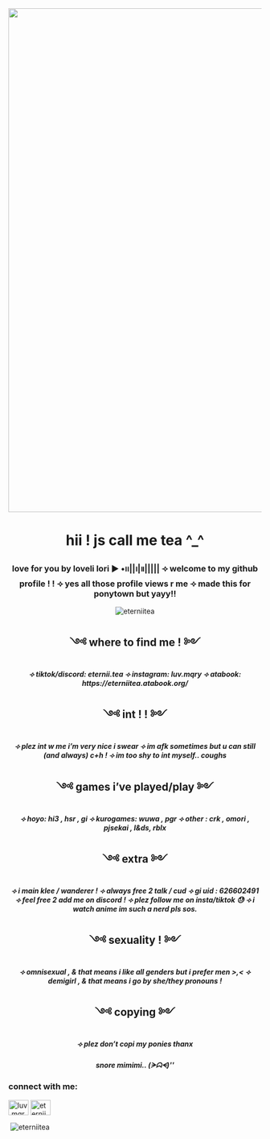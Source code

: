 <img align="center" width="1000" src="https://i.pinimg.com/736x/53/75/12/5375127b5b6f4dd20a6ea1f69761c970.jpg">


<h1 align="center">hii ! js call me tea ^_^</h1>
<h3 align="center"> love for you by loveli lori
▶︎ •၊၊||၊|။|||||
⟢ welcome to my github profile ! ! ⟢ yes all those profile views r me ⟢ made this for ponytown but yayy!!</h3>

<p align="center"> <img src="https://komarev.com/ghpvc/?username=eterniitea&label=Profile%20views&color=f3d4e0&style=flat" alt="eterniitea" /> </p>

<h2 align="center">༺ where to find me ! ༻</h2>
<h5 align="center">⟢ tiktok/discord: eternii.tea
⟢ instagram: luv.mqry ⟢ atabook: https://eterniitea.atabook.org/</h5>

<h2 align="center">༺ int ! ! ༻</h2>
<h5 align="center">⟢ plez int w me i’m very nice i swear ⟢ im afk sometimes but u can still (and always) c+h ! ⟢ im too shy to int myself.. coughs</h5>

<h2 align="center">༺ games i’ve played/play ༻</h2>
<h5 align="center">⟢ hoyo: hi3 , hsr , gi
⟢ kurogames: wuwa , pgr
⟢ other : crk , omori , pjsekai , l&ds, rblx</h5>

<h2 align="center">༺ extra ༻</h2>
<h5 align="center">⟢ i main klee / wanderer !
⟢ always free 2 talk / cud
⟢ gi uid : 626602491
⟢ feel free 2 add me on discord !
⟢ plez follow me on insta/tiktok 😓 ⟢ i watch anime im such a nerd pls sos.</h5>

<h2 align="center">༺ sexuality ! ༻</h2>
<h5 align="center">⟢ omnisexual , & that means i like all genders but i prefer men >,< ⟢ demigirl , & that means i go by she/they pronouns !</h5>

<h2 align="center">༺ copying ༻</h2>
<h5 align="center">⟢ plez don’t copi my ponies thanx</h5>
  
<h5 align="center">snore mimimi..
(ᗒᗣᗕ)''</h5>

<h3 align="left">connect with me:</h3>
<p align="left">
<a href="https://instagram.com/luv.mqry" target="blank"><img align="center" src="https://raw.githubusercontent.com/rahuldkjain/github-profile-readme-generator/master/src/images/icons/Social/instagram.svg" alt="luv.mqry" height="30" width="40" /></a>
<a href="https://discord.gg/eternii.tea" target="blank"><img align="center" src="https://raw.githubusercontent.com/rahuldkjain/github-profile-readme-generator/master/src/images/icons/Social/discord.svg" alt="eternii.tea" height="30" width="40" /></a>
</p>

<p>&nbsp;<img align="center" src="https://github-readme-stats.vercel.app/api?username=eterniitea&show_icons=true&theme=tokyonight&title_color=ffd3da&text_color=d1e5f4&bg_color=fff4f2&locale=en" alt="eterniitea" /></p>
